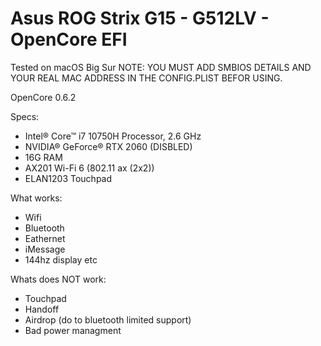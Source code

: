 # Asus ROG Strix G15 - G512LV - OpenCore EFI
 
 Tested on macOS Big Sur
 NOTE: YOU MUST ADD SMBIOS DETAILS AND YOUR REAL MAC ADDRESS IN THE CONFIG.PLIST BEFOR USING.
 
 OpenCore 0.6.2
 
 Specs:
 - Intel® Core™ i7 10750H Processor, 2.6 GHz
 - NVIDIA® GeForce® RTX 2060 (DISBLED)
 - 16G RAM
 - AX201 Wi-Fi 6 (802.11 ax (2x2))
 - ELAN1203 Touchpad
 
 What works:
 - Wifi
 - Bluetooth
 - Eathernet
 - iMessage
 - 144hz display
 etc
 
 Whats does NOT work:
 - Touchpad
 - Handoff
 - Airdrop (do to bluetooth limited support)
 - Bad power managment
